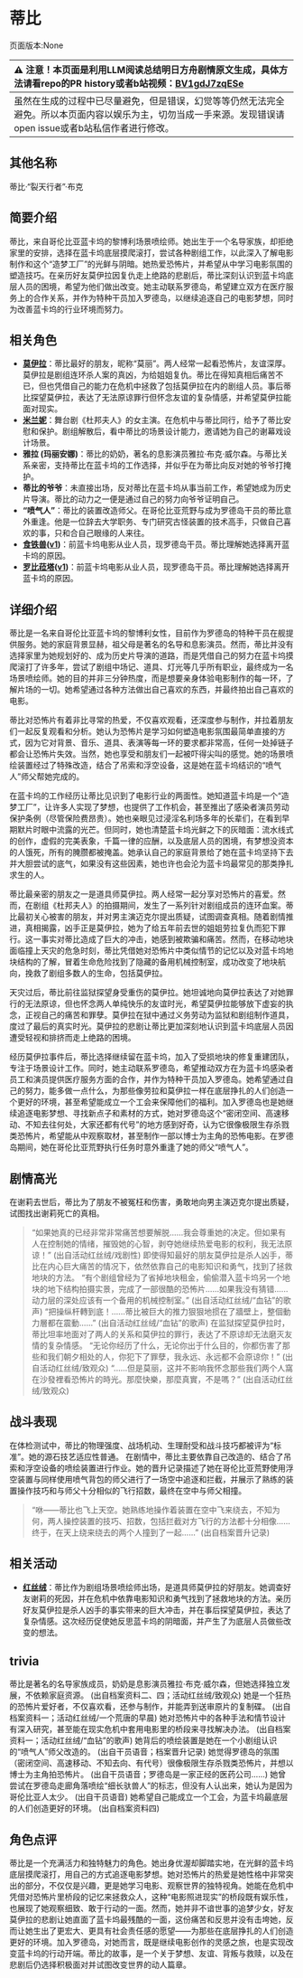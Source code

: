 # 蒂比
页面版本:None
 

| :warning: 注意！本页面是利用LLM阅读总结明日方舟剧情原文生成，具体方法请看repo的PR history或者b站视频：[BV1gdJ7zqESe](https://www.bilibili.com/video/BV1gdJ7zqESe/)         |
|:----------------------------|
| 虽然在生成的过程中已尽量避免，但是错误，幻觉等等仍然无法完全避免。所以本页面内容以娱乐为主，切勿当成一手来源。发现错误请open issue或者b站私信作者进行修改。|



## 其他名称
蒂比·“裂天行者”·布克
## 简要介绍
蒂比，来自哥伦比亚蓝卡坞的黎博利场景喷绘师。她出生于一个名导家族，却拒绝家里的安排，选择在蓝卡坞底层摸爬滚打，尝试各种剧组工作，以此深入了解电影制作和这个“造梦工厂”的光鲜与阴暗。她热爱恐怖片，并希望从中学习电影氛围的塑造技巧。在亲历好友莫伊拉因复仇走上绝路的悲剧后，蒂比深刻认识到蓝卡坞底层人员的困境，希望为他们做出改变。她主动联系罗德岛，希望建立双方在医疗服务上的合作关系，并作为特种干员加入罗德岛，以继续追逐自己的电影梦想，同时为改善蓝卡坞的行业环境而努力。
## 相关角色
-   **[莫伊拉](extended_char_mo_yi_la.md)**：蒂比最好的朋友，昵称“莫丽”。两人经常一起看恐怖片，友谊深厚。莫伊拉是剧组连环杀人案的真凶，为给姐姐复仇。蒂比在得知真相后痛苦不已，但也凭借自己的能力在危机中拯救了包括莫伊拉在内的剧组人员。事后蒂比探望莫伊拉，表达了无法原谅罪行但怀念友谊的复杂情感，并希望莫伊拉能面对现实。
-   **[米兰妮](extended_char_mi_lan_ni.md)**：舞台剧《杜邦夫人》的女主演。在危机中与蒂比同行，给予了蒂比安慰和保护。剧组解散后，看中蒂比的场景设计能力，邀请她为自己的谢幕戏设计场景。
-   **雅拉 (玛丽安娜)**：蒂比的奶奶，著名的息影演员雅拉·布克·威尔森。与蒂比关系亲密，支持蒂比在蓝卡坞的工作选择，并似乎在为蒂比向反对她的爷爷打掩护。
-   **蒂比的爷爷**：未直接出场，反对蒂比在蓝卡坞从事当前工作，希望她成为历史片导演。蒂比的动力之一便是通过自己的努力向爷爷证明自己。
-   **“喷气人”**：蒂比的装置改造师父。在哥伦比亚荒野与成为罗德岛干员的蒂比意外重逢。他是一位辞去大学职务、专门研究古怪装置的技术高手，只做自己喜欢的事，只和合自己眼缘的人来往。
-   **[食铁兽](char_241_panda.md)([v1](../chars/char_241_panda.md))**：前蓝卡坞电影从业人员，现罗德岛干员。蒂比理解她选择离开蓝卡坞的原因。
-   **[罗比菈塔](char_484_robrta.md)([v1](../chars/char_484_robrta.md))**：前蓝卡坞电影从业人员，现罗德岛干员。蒂比理解她选择离开蓝卡坞的原因。
## 详细介绍
蒂比是一名来自哥伦比亚蓝卡坞的黎博利女性，目前作为罗德岛的特种干员在舰提供服务。她的家庭背景显赫，祖父母是著名的名导和息影演员。然而，蒂比并没有选择家里为她规划好的、成为历史片导演的道路，而是凭借自己的努力在蓝卡坞摸爬滚打了许多年，尝试了剧组中场记、道具、灯光等几乎所有职业，最终成为一名场景喷绘师。她的目的并非三分钟热度，而是想要亲身体验电影制作的每一环，了解片场的一切。她希望通过各种方法做出自己喜欢的东西，并最终拍出自己喜欢的电影。

蒂比对恐怖片有着非比寻常的热爱，不仅喜欢观看，还深度参与制作，并拉着朋友们一起反复观看和分析。她认为恐怖片是学习如何塑造电影氛围最简单直接的方式，因为它对背景、音乐、道具、表演等每一环的要求都非常高，任何一处掉链子都会让恐怖片失效。当然，她也享受和朋友们一起被吓得尖叫的感觉。她的场景喷绘装置经过了特殊改造，结合了吊索和浮空设备，这是她在蓝卡坞结识的“喷气人”师父帮她完成的。

在蓝卡坞的工作经历让蒂比见识到了电影行业的两面性。她知道蓝卡坞是一个“造梦工厂”，让许多人实现了梦想，也提供了工作机会，甚至推出了感染者演员劳动保护条例（尽管保险费昂贵）。她也亲眼见过浸淫名利场多年的长辈们，在看到早期默片时眼中流露的光芒。但同时，她也清楚蓝卡坞光鲜之下的灰暗面：流水线式的创作，虚假的完美表象，千篇一律的应酬，以及底层人员的困境，有梦想没资本的人饿死，所有的腌臜都被掩盖。她承认自己的家庭背景给了她在蓝卡坞坚持下去并大胆尝试的底气，如果没有这些因素，她也许也会沦为蓝卡坞最常见的那类挣扎求生的人。

蒂比最亲密的朋友之一是道具师莫伊拉。两人经常一起分享对恐怖片的喜爱。然而，在剧组《杜邦夫人》的拍摄期间，发生了一系列针对剧组成员的连环血案。蒂比最初关心被害的朋友，并对男主演迈克尔提出质疑，试图调查真相。随着剧情推进，真相揭露，凶手正是莫伊拉，她为了给五年前去世的姐姐劳拉复仇而犯下罪行。这一事实对蒂比造成了巨大的冲击，她感到被欺骗和痛苦。然而，在移动地块面临撞上天灾的危急时刻，蒂比凭借她对恐怖片中类似情节的记忆以及对蓝卡坞地块结构的了解，冒着生命危险找到了隐藏的备用机械控制室，成功改变了地块航向，挽救了剧组多数人的生命，包括莫伊拉。

天灾过后，蒂比前往监狱探望身受重伤的莫伊拉。她坦诚地向莫伊拉表达了对她罪行的无法原谅，但也怀念两人单纯快乐的友谊时光，希望莫伊拉能够放下虚妄的执念，正视自己的痛苦和罪孽。莫伊拉在狱中通过义务劳动为监狱和剧组制作道具，度过了最后的真实时光。莫伊拉的悲剧让蒂比更加深刻地认识到蓝卡坞底层人员因遭受轻视和排挤而走上绝路的困境。

经历莫伊拉事件后，蒂比选择继续留在蓝卡坞，加入了受损地块的修复重建团队，专注于场景设计工作。同时，她主动联系罗德岛，希望推动双方在为蓝卡坞感染者员工和演员提供医疗服务方面的合作，并作为特种干员加入罗德岛。她希望通过自己的努力，能多做一点什么，为那些像劳拉和莫伊拉一样在底层挣扎的人们创造一个更好的环境，甚至希望能成立一个工会来保障他们的福利。加入罗德岛也是她继续追逐电影梦想、寻找新点子和素材的方式，她对罗德岛这个“密闭空间、高速移动、不知去往何处，大家还都有代号”的地方感到好奇，认为它很像极限生存杀戮类恐怖片，希望能从中观察取材，甚至制作一部以博士为主角的恐怖电影。在罗德岛期间，她在哥伦比亚荒野执行任务时意外重逢了她的师父“喷气人”。
## 剧情高光
在谢莉去世后，蒂比为了朋友不被冤枉和伤害，勇敢地向男主演迈克尔提出质疑，试图找出谢莉死亡的真相。
> “如果她真的已经非常非常痛苦想要解脱......我会尊重她的决定。但如果有人在控制她的情绪，摧毁她的心智，剥夺她继续热爱电影的权利，我无法原谅！” (出自活动红丝绒/戏剧性)
即使得知最好的朋友莫伊拉是杀人凶手，蒂比在内心巨大痛苦的情况下，依然依靠自己的电影知识和勇气，找到了拯救地块的方法。
> “有个剧组曾经为了省掉地块租金，偷偷潜入蓝卡坞另一个地块的地下结构拍摄实景，完成了一部很酷的恐怖片......如果我没有猜错......动力层的深处应该有一个备用的机械控制室。” (出自活动红丝绒/“血钻”的歌声)
> “把操纵杆轉到底！......蒂比被巨大的推力狠狠地掼在了牆壁上，整個動力層都在震動......” (出自活动红丝绒/“血钻”的歌声)
在监狱探望莫伊拉时，蒂比坦率地面对了两人的关系和莫伊拉的罪行，表达了不原谅却无法磨灭友情的复杂情感。
> “无论你经历了什么，无论你出于什么目的，你都伤害了那些和我们朝夕相处的人，你犯下了罪孽，我永远、永远都不会原谅你！” (出自活动红丝绒/致观众)
> “......但是莫丽，这并不影响我怀念那些我们两个人窩在沙發裡看恐怖片的時光。那麼快樂，那麼真實，不是嗎？” (出自活动红丝绒/致观众)
## 战斗表现
在体检测试中，蒂比的物理强度、战场机动、生理耐受和战斗技巧都被评为“标准”。她的源石技艺适应性普通。
在剧情中，蒂比主要依靠自己改造的、结合了吊索和浮空设备的喷绘装置进行作业。她的晋升记录描述了她在哥伦比亚荒野使用浮空装置与同样使用喷气背包的师父进行了一场空中追逐和拦截，并展示了熟练的装置操作技巧和与师父十分相似的飞行招数，最终在空中与师父相撞。
> “咻——蒂比也飞上天空。她熟练地操作着装置在空中飞来绕去，不知为何，两人操控装置的技巧、招数，包括拦截对方飞行的方法都十分相像......终于，在天上绕来绕去的两个人撞到了一起......” (出自档案晋升记录)
## 相关活动
-   **[红丝绒](../stories/act43side.md)**：蒂比作为剧组场景喷绘师出场，是道具师莫伊拉的好朋友。她调查好友谢莉的死因，并在危机中依靠电影知识和勇气找到了拯救地块的方法。亲历好友莫伊拉是杀人凶手的事实带来的巨大冲击，并在事后探望莫伊拉，表达了复杂情感。这次经历促使她反思蓝卡坞的阴暗面，并产生了为底层人员做些改变的想法。
## trivia
蒂比是著名的名导家族成员，奶奶是息影演员雅拉·布克·威尔森，但她选择独立发展，不依赖家庭资源。 (出自档案资料二、四；活动红丝绒/致观众)
她是一个狂热的恐怖片爱好者，不仅喜欢看，还参与制作，并能弄到送审原片的复制碟。 (出自档案资料一；活动红丝绒/一个荒唐的早晨)
她对恐怖片中的各种手法和情节设计有深入研究，甚至能在现实危机中套用电影里的桥段来寻找解决办法。 (出自档案资料一；活动红丝绒/“血钻”的歌声)
她背后的喷绘装置是她在一个小剧组认识的“喷气人”师父改造的。 (出自干员语音；档案晋升记录)
她觉得罗德岛的氛围（密闭空间、高速移动、不知去向、有代号）很像极限生存杀戮类恐怖片，并想以博士为主角拍恐怖片。 (出自干员语音；罗德岛是一家正经的医药公司......)
她曾尝试在罗德岛走廊角落喷绘“细长驮兽人”的标志，但没有人认出来，她认为是因为哥伦比亚人太少。 (出自干员语音)
她希望自己能成立一个工会，为蓝卡坞最底层的人们创造更好的环境。 (出自档案资料四)
## 角色点评
蒂比是一个充满活力和独特魅力的角色。她出身优渥却脚踏实地，在光鲜的蓝卡坞底层摸爬滚打，用自己的方式追逐电影梦想。她对恐怖片的热爱是她性格中非常突出的部分，不仅仅是兴趣，更是她学习电影、观察世界的独特视角。她能在危机中凭借对恐怖片里桥段的记忆来拯救众人，这种“电影照进现实”的桥段既有娱乐性，也展现了她观察细致、敢于行动的一面。然而，她并非不谙世事的追梦少女，好友莫伊拉的悲剧让她直面了蓝卡坞最残酷的一面，这份痛苦和反思并没有击垮她，反而让她生出了更宏大、更具有社会责任感的愿望——为那些在底层挣扎的人们创造更好的环境。加入罗德岛，对她而言，既是继续电影创作的灵感之旅，也是实现改变蓝卡坞的行动开端。蒂比的故事，是一个关于梦想、友谊、背叛与救赎，以及在悲剧后仍选择积极面对并试图改变世界的动人篇章。